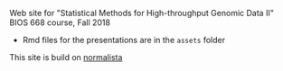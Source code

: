 Web site for "Statistical Methods for High-throughput Genomic Data II" BIOS 668 course, Fall 2018

- Rmd files for the presentations are in the `assets` folder

This site is build on [normalista](https://github.com/miguelpaz/normalista)